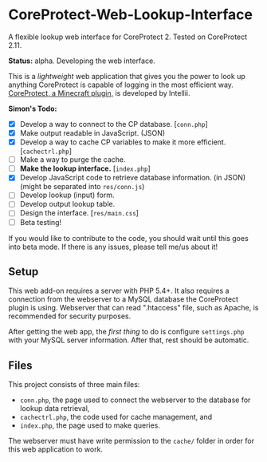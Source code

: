 # CoreProtect-Web-Lookup-Interface
A flexible lookup web interface for CoreProtect 2.
Tested on CoreProtect 2.11.

**Status:** alpha.  Developing the web interface.

This is a _lightweight_ web application that gives you the power to look up anything CoreProtect is capable of logging in the most efficient way.  [CoreProtect, a Minecraft plugin,](http://dev.bukkit.org/bukkit-plugins/coreprotect/) is developed by Intellii.

**Simon's Todo:**
- [X] Develop a way to connect to the CP database. [`conn.php`]
 - [X] Make output readable in JavaScript. (JSON)
- [X] Develop a way to cache CP variables to make it more efficient. [`cachectrl.php`]
 - [ ] Make a way to purge the cache.
- [ ] **Make the lookup interface.** [`index.php`]
 - [X] Develop JavaScript code to retrieve database information. (in JSON) (might be separated into `res/conn.js`)
 - [ ] Develop lookup (input) form.
 - [ ] Develop output lookup table.
- [ ] Design the interface. [`res/main.css`]
- [ ] Beta testing!

If you would like to contribute to the code, you should wait until this goes into beta mode.  If there is any issues, please tell me/us about it!

## Setup
This web add-on requires a server with PHP 5.4+.  It also requires a connection from the webserver to a MySQL database the CoreProtect plugin is using.  Webserver that can read ".htaccess" file, such as Apache, is recommended for security purposes.

After getting the web app, the *first thing* to do is configure `settings.php` with your MySQL server information.  After that, rest should be automatic.


## Files
This project consists of three main files:
- `conn.php`, the page used to connect the webserver to the database for lookup data retrieval,
- `cachectrl.php`, the code used for cache management, and
- `index.php`, the page used to make queries.

The webserver must have write permission to the `cache/` folder in order for this web application to work.
